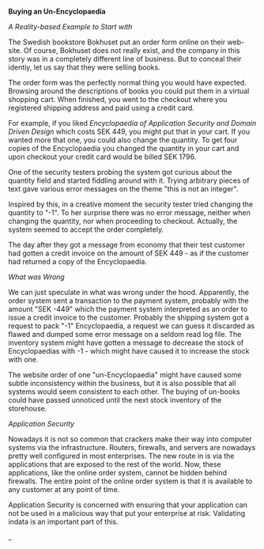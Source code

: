 __Buying an Un-Encyclopaedia__

_A Reality-based Example to Start with_

The Swedish bookstore Bokhuset put an order form online on their web-site. Of course, Bokhuset does not really exist, and the company in this story was in a completely different line of business. But to conceal their identiy, let us say that they were selling books.

The order form was the perfectly normal thing you would have expected. Browsing around the descriptions of books you could put 
them in a virtual shopping cart. When finished, you went to the checkout where you registered shipping address and paid using a credit card. 

For example, if you liked _Encyclopaedia of Application Security and Domain Driven Design_ which costs SEK 449, 
you might put that in your cart. If you wanted more that one, you could also change the quantity. To get four copies of 
the Encyclopaedia you changed the quantity in your cart and upon checkout your credit card would be billed SEK 1796.

One of the security testers probing the system got curious about the quantity field and started fiddling around with it. Trying arbitrary pieces of text gave various error messages on the theme "this is not an integer".

Inspired by this, in a creative moment the security tester tried changing the quantity to "-1". To her surprise there was no error message, neither when changing the quantity, nor when proceeding to checkout. Actually, the system seemed to accept the order completely. 

The day after they got a message from economy that their test customer had gotten a credit invoice on the amount of SEK 449 - as if the customer had returned a copy of the Encyclopaedia.

_What was Wrong_

We can just speculate in what was wrong under the hood. Apparently, the order system sent a transaction to the payment system, probably with the amount "SEK -449" which the payment system interpreted as an order to issue a credit invoice to the customer. Probably the shipping system got a request to pack "-1" Encyclopaedia, a request we can guess it discarded as flawed and dumped some error message on a seldom read log file. The inventory system might have gotten a message to decrease the stock of Encyclopaedias with -1 - which might have caused it to increase the stock with one.

The website order of one "un-Encyclopaedia" might have caused some subtle inconsistency within the business, but it is also possible that all systems would seem consistent to each other. The buying of un-books could have passed unnoticed until the next stock inventory of the storehouse.

_Application Security_

Nowadays it is not so common that crackers make their way into computer systems via the infrastructure. Routers, firewalls, and servers are nowadays pretty well configured in most enterprises. The new route in is via the applications that are exposed to the rest of the world. Now, these applications, like the online order system, cannot be hidden behind firewalls. The entire point of the online order system is that it is available to any customer at any point of time.

Application Security is concerned with ensuring that your application can not be used in a malicious way that put your enterprise at risk. Validating indata is an important part of this.

_


 



